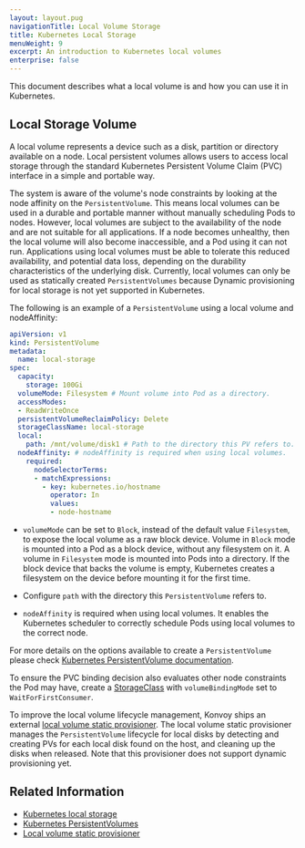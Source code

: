 ```yaml
---
layout: layout.pug
navigationTitle: Local Volume Storage
title: Kubernetes Local Storage
menuWeight: 9
excerpt: An introduction to Kubernetes local volumes
enterprise: false
---
```


<!-- markdownlint-disable MD007 MD030 -->

This document describes what a local volume is and how you can use it in Kubernetes.

## Local Storage Volume

A local volume represents a device such as a disk, partition or directory available on a node. Local persistent volumes allows users to access local storage through the standard Kubernetes Persistent Volume Claim (PVC) interface in a simple and portable way.

The system is aware of the volume's node constraints by looking at the node affinity on the `PersistentVolume`. This means local volumes can be used in a durable and portable manner without manually scheduling Pods to nodes. However, local volumes are subject to the availability of the node and are not suitable for all applications. If a node becomes unhealthy, then the local volume will also become inaccessible, and a Pod using it can not run. Applications using local volumes must be able to tolerate this reduced availability, and potential data loss, depending on the durability characteristics of the underlying disk.
Currently, local volumes can only be used as statically created `PersistentVolumes` because Dynamic provisioning for local storage is not yet supported in Kubernetes.

The following is an example of a `PersistentVolume` using a local volume and nodeAffinity:

 ```yaml
 apiVersion: v1
 kind: PersistentVolume
 metadata:
   name: local-storage
 spec:
   capacity:
     storage: 100Gi
   volumeMode: Filesystem # Mount volume into Pod as a directory.
   accessModes:
   - ReadWriteOnce
   persistentVolumeReclaimPolicy: Delete
   storageClassName: local-storage
   local:
     path: /mnt/volume/disk1 # Path to the directory this PV refers to.
   nodeAffinity: # nodeAffinity is required when using local volumes.
     required:
       nodeSelectorTerms:
       - matchExpressions:
         - key: kubernetes.io/hostname
           operator: In
           values:
           - node-hostname
 ```

- `volumeMode` can be set to `Block`, instead of the default value `Filesystem`, to expose the local volume as a raw block device. Volume in `Block` mode is mounted into a Pod as a block device, without any filesystem on it. A volume in `Filesystem` mode is mounted into Pods into a directory. If the block device that backs the volume is empty, Kubernetes creates a filesystem on the device before mounting it for the first time.

- Configure `path` with the directory this `PersistentVolume` refers to.

- `nodeAffinity` is required when using local volumes. It enables the Kubernetes scheduler to correctly schedule Pods using local volumes to the correct node.

For more details on the options available to create a `PersistentVolume` please check [Kubernetes PersistentVolume documentation](https://kubernetes.io/docs/concepts/storage/persistent-volumes/#persistent-volumes).

To ensure the PVC binding decision also evaluates other node constraints the Pod may have, create a [StorageClass](https://kubernetes.io/docs/concepts/storage/storage-classes/) with `volumeBindingMode` set to `WaitForFirstConsumer`.

To improve the local volume lifecycle management, Konvoy ships an external [local volume static provisioner](https://github.com/kubernetes-sigs/sig-storage-local-static-provisioner). The local volume static provisioner manages the `PersistentVolume` lifecycle for local disks by detecting and creating PVs for each local disk found on the host, and cleaning up the disks when released. Note that this provisioner does not support dynamic provisioning yet.

## Related Information

- [Kubernetes local storage](https://kubernetes.io/docs/concepts/storage/volumes/#local)
- [Kubernetes PersistentVolumes](https://kubernetes.io/docs/concepts/storage/persistent-volumes/#persistent-volumes)
- [Local volume static provisioner](https://github.com/kubernetes-sigs/sig-storage-local-static-provisioner)
